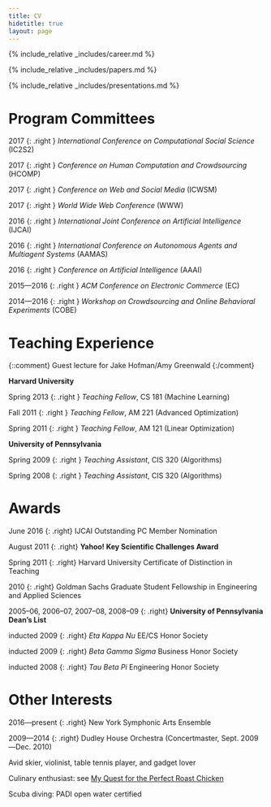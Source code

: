 ```yaml
---
title: CV
hidetitle: true
layout: page
---
```


{% include_relative _includes/career.md %}

{% include_relative _includes/papers.md %}

{% include_relative _includes/presentations.md %}

**Program Committees**
======================

2017
{: .right }
*International Conference on Computational Social Science* (IC2S2)

2017
{: .right }
*Conference on Human Computation and Crowdsourcing* (HCOMP)

2017
{: .right }
*Conference on Web and Social Media* (ICWSM)

2017
{: .right }
*World Wide Web Conference* (WWW)

2016
{: .right }
*International Joint Conference on Artificial Intelligence* (IJCAI)

2016
{: .right }
*International Conference on Autonomous Agents and Multiagent Systems*
(AAMAS)

2016
{: .right }
*Conference on Artificial Intelligence* (AAAI)

2015—2016
{: .right }
*ACM Conference on Electronic Commerce* (EC)

2014—2016
{: .right }
*Workshop on Crowdsourcing and Online Behavioral Experiments* (COBE)

**Teaching Experience**
=======================

{::comment}
Guest lecture for Jake Hofman/Amy Greenwald
{:/comment}

**Harvard University**

Spring 2013
{: .right }
*Teaching Fellow*, CS 181 (Machine Learning)

Fall 2011
{: .right }
*Teaching Fellow*, AM 221 (Advanced Optimization)

Spring 2011
{: .right }
*Teaching Fellow*, AM 121 (Linear Optimization)

**University of Pennsylvania**

Spring 2009
{: .right }
*Teaching Assistant*, CIS 320 (Algorithms)

Spring 2008
{: .right }
*Teaching Assistant*, CIS 320 (Algorithms)

**Awards**
==========

June 2016
{: .right}
IJCAI Outstanding PC Member Nomination

August 2011
{: .right}
**Yahoo! Key Scientific Challenges Award**

Spring 2011
{: .right}
Harvard University Certificate of Distinction in Teaching

2010
{: .right}
Goldman Sachs Graduate Student Fellowship in Engineering and Applied
Sciences

2005–06, 2006–07, 2007–08, 2008–09
{: .right}
**University of Pennsylvania Dean’s List**

inducted 2009
{: .right}
*Eta Kappa Nu* EE/CS Honor Society

inducted 2009
{: .right}
*Beta Gamma Sigma* Business Honor Society

inducted 2008
{: .right}
*Tau Beta Pi* Engineering Honor Society


**Other Interests**
===================

2016—present
{: .right}
New York Symphonic Arts Ensemble

2009—2014
{: .right}
Dudley House Orchestra (Concertmaster, Sept. 2009—Dec. 2010)

Avid skier, violinist, table tennis player, and gadget lover

Culinary enthusiast: see [My Quest for the Perfect Roast
Chicken](https://medium.com/@mizzao/my-quest-for-the-perfect-roast-chicken-474418ea3051)

Scuba diving: PADI open water certified
